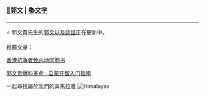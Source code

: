 ###  [:eagle:郭文](https://github.com/ourhimalayas/txt) | [:books:文字](https://github.com/ourhimalayas/txt)

---
:star: 郭文貴先生的[郭文以及談話](https://github.com/ourhimalayas/txt)正在更新中。

推薦文章：

[香港抗争者致内地同胞书](https://github.com/ourhimalayas/news/blob/master/2019/08/a_letter_from_the_hong_kong_people.md)

[郭文贵爆料革命 · 启蒙开智入门指南](https://github.com/ourhimalayas/txt/issues/1)

一起尋找屬於我們的喜馬拉雅
![Himalayas](content/images/Himalayas.jpg)
